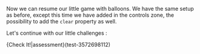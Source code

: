 Now we can resume our little game with balloons. We have the same setup as before, except this time we have added in the controls zone, the possibility to add the `clear` property as well.

Let's continue with our little challenges :

{Check It!|assessment}(test-3572698112)
